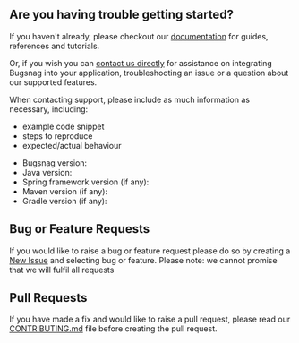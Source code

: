 ## Are you having trouble getting started?
If you haven't already, please checkout our [documentation](https://docs.bugsnag.com/platforms/java/) for guides, references and tutorials.

Or, if you wish you can [contact us directly](mailto:support@bugsnag.com) for assistance on integrating Bugsnag into your application, troubleshooting an issue or a question about our supported features.

When contacting support, please include as much information as necessary, including:

- example code snippet
- steps to reproduce
- expected/actual behaviour 

* Bugsnag version:
* Java version:
* Spring framework version (if any):
* Maven version (if any):
* Gradle version (if any):

## Bug or Feature Requests
If you would like to raise a bug or feature request please do so by creating a [New Issue](https://github.com/bugsnag/bugsnag-java/issues/new/choose) and selecting bug or feature.
Please note: we cannot promise that we will fulfil all requests

## Pull Requests
If you have made a fix and would like to raise a pull request, please read our [CONTRIBUTING.md](../CONTRIBUTING.md) file before creating the pull request.